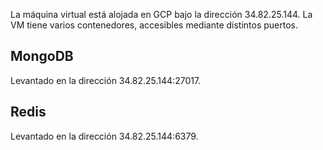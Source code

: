 La máquina virtual está alojada en GCP bajo la dirección 34.82.25.144.
La VM tiene varios contenedores, accesibles mediante distintos puertos.

## MongoDB
Levantado en la dirección 34.82.25.144:27017.

## Redis
Levantado en la dirección 34.82.25.144:6379.
